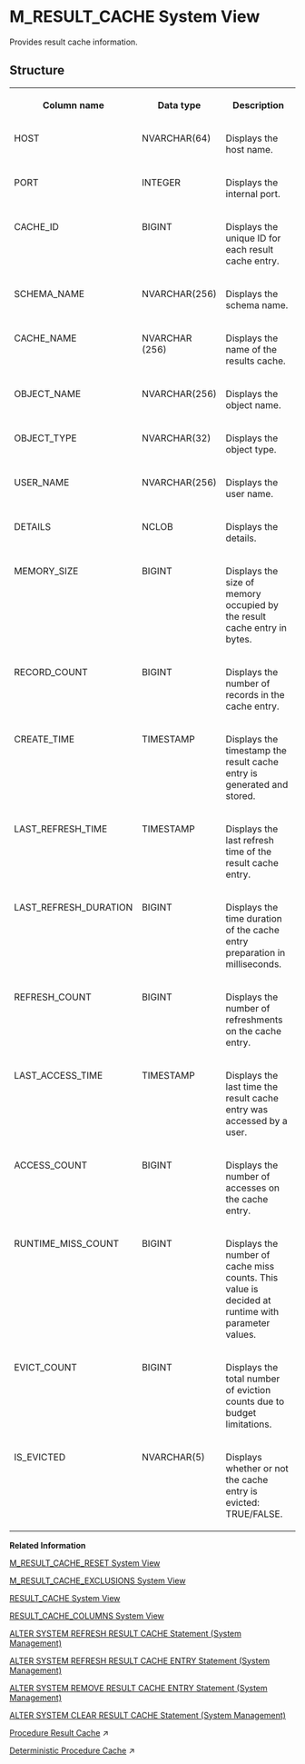 <!-- loio71e6d97146b64d2595a6d3d8d520e6b9 -->

# M\_RESULT\_CACHE System View

Provides result cache information.



## Structure


<table>
<tr>
<th valign="top">

Column name

</th>
<th valign="top">

Data type

</th>
<th valign="top">

Description

</th>
</tr>
<tr>
<td valign="top">

HOST

</td>
<td valign="top">

NVARCHAR\(64\)

</td>
<td valign="top">

Displays the host name.

</td>
</tr>
<tr>
<td valign="top">

PORT

</td>
<td valign="top">

INTEGER

</td>
<td valign="top">

Displays the internal port.

</td>
</tr>
<tr>
<td valign="top">

CACHE\_ID

</td>
<td valign="top">

BIGINT

</td>
<td valign="top">

Displays the unique ID for each result cache entry.

</td>
</tr>
<tr>
<td valign="top">

SCHEMA\_NAME

</td>
<td valign="top">

NVARCHAR\(256\)

</td>
<td valign="top">

Displays the schema name.

</td>
</tr>
<tr>
<td valign="top">

CACHE\_NAME

</td>
<td valign="top">

NVARCHAR \(256\)

</td>
<td valign="top">

Displays the name of the results cache.

</td>
</tr>
<tr>
<td valign="top">

OBJECT\_NAME

</td>
<td valign="top">

NVARCHAR\(256\)

</td>
<td valign="top">

Displays the object name.

</td>
</tr>
<tr>
<td valign="top">

OBJECT\_TYPE

</td>
<td valign="top">

NVARCHAR\(32\)

</td>
<td valign="top">

Displays the object type.

</td>
</tr>
<tr>
<td valign="top">

USER\_NAME

</td>
<td valign="top">

NVARCHAR\(256\)

</td>
<td valign="top">

Displays the user name.

</td>
</tr>
<tr>
<td valign="top">

DETAILS

</td>
<td valign="top">

NCLOB

</td>
<td valign="top">

Displays the details.

</td>
</tr>
<tr>
<td valign="top">

MEMORY\_SIZE

</td>
<td valign="top">

BIGINT

</td>
<td valign="top">

Displays the size of memory occupied by the result cache entry in bytes.

</td>
</tr>
<tr>
<td valign="top">

RECORD\_COUNT

</td>
<td valign="top">

BIGINT

</td>
<td valign="top">

Displays the number of records in the cache entry.

</td>
</tr>
<tr>
<td valign="top">

CREATE\_TIME

</td>
<td valign="top">

TIMESTAMP

</td>
<td valign="top">

Displays the timestamp the result cache entry is generated and stored.

</td>
</tr>
<tr>
<td valign="top">

LAST\_REFRESH\_TIME

</td>
<td valign="top">

TIMESTAMP

</td>
<td valign="top">

Displays the last refresh time of the result cache entry.

</td>
</tr>
<tr>
<td valign="top">

LAST\_REFRESH\_DURATION

</td>
<td valign="top">

BIGINT

</td>
<td valign="top">

Displays the time duration of the cache entry preparation in milliseconds.

</td>
</tr>
<tr>
<td valign="top">

REFRESH\_COUNT

</td>
<td valign="top">

BIGINT

</td>
<td valign="top">

Displays the number of refreshments on the cache entry.

</td>
</tr>
<tr>
<td valign="top">

LAST\_ACCESS\_TIME

</td>
<td valign="top">

TIMESTAMP

</td>
<td valign="top">

Displays the last time the result cache entry was accessed by a user.

</td>
</tr>
<tr>
<td valign="top">

ACCESS\_COUNT

</td>
<td valign="top">

BIGINT

</td>
<td valign="top">

Displays the number of accesses on the cache entry.

</td>
</tr>
<tr>
<td valign="top">

RUNTIME\_MISS\_COUNT

</td>
<td valign="top">

BIGINT

</td>
<td valign="top">

Displays the number of cache miss counts. This value is decided at runtime with parameter values.

</td>
</tr>
<tr>
<td valign="top">

EVICT\_COUNT

</td>
<td valign="top">

BIGINT

</td>
<td valign="top">

Displays the total number of eviction counts due to budget limitations.

</td>
</tr>
<tr>
<td valign="top">

IS\_EVICTED

</td>
<td valign="top">

NVARCHAR\(5\)

</td>
<td valign="top">

Displays whether or not the cache entry is evicted: TRUE/FALSE.

</td>
</tr>
</table>

**Related Information**  


[M\_RESULT\_CACHE\_RESET System View](m-result-cache-reset-system-view-7a3e046.md "Provides information about result cache statistics.")

[M\_RESULT\_CACHE\_EXCLUSIONS System View](m-result-cache-exclusions-system-view-c9838b9.md "Provides information about result cache exclusions.")

[RESULT\_CACHE System View](../021-System-Views/result-cache-system-view-ae7b365.md "Provides information about objects available to use the result cache.")

[RESULT\_CACHE\_COLUMNS System View](../021-System-Views/result-cache-columns-system-view-6fa00dc.md "Provides information about columns available to use the result cache.")

[ALTER SYSTEM REFRESH RESULT CACHE Statement \(System Management\)](../../010-SQL-Reference/012-SQL-Statements/alter-system-refresh-result-cache-statement-system-management-9d274fa.md "Refreshes all result cache entries related to the specified object with up-to-date results.")

[ALTER SYSTEM REFRESH RESULT CACHE ENTRY Statement \(System Management\)](../../010-SQL-Reference/012-SQL-Statements/alter-system-refresh-result-cache-entry-statement-system-management-1ab0dbb.md "Refreshes the specified result cache entry.")

[ALTER SYSTEM REMOVE RESULT CACHE ENTRY Statement \(System Management\)](../../010-SQL-Reference/012-SQL-Statements/alter-system-remove-result-cache-entry-statement-system-management-2124566.md "Removes the result cache entry for the specified cache ID.")

[ALTER SYSTEM CLEAR RESULT CACHE Statement \(System Management\)](../../010-SQL-Reference/012-SQL-Statements/alter-system-clear-result-cache-statement-system-management-97dca93.md "Removes all result cache entries from the system.")

[Procedure Result Cache](https://help.sap.com/viewer/d1cb63c8dd8e4c35a0f18aef632687f0/2023_4_QRC/en-US/23bd07d4f4a1444ab64ca580373e8efc.html "Procedure Result Cache (PRC) is a server-wide in-memory cache that caches the output arguments of procedure calls using the input arguments as keys.") :arrow_upper_right:

[Deterministic Procedure Cache](https://help.sap.com/viewer/d1cb63c8dd8e4c35a0f18aef632687f0/2023_4_QRC/en-US/8809a2a02e1b49d9a3fc68bb135f430d.html "") :arrow_upper_right:

